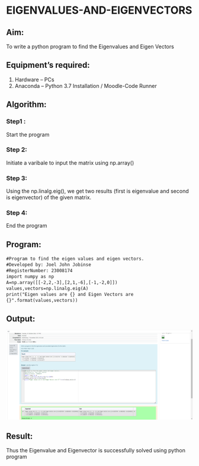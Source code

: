 # EIGENVALUES-AND-EIGENVECTORS
## Aim:
To write a python program to find the Eigenvalues and Eigen Vectors
## Equipment’s required:
1. 	Hardware – PCs
2. 	Anaconda – Python 3.7 Installation / Moodle-Code Runner
## Algorithm:
### Step1 :
Start the program
### Step 2: 
Initiate a varibale to input the matrix using np.array()
### Step 3: 
Using the np.linalg.eig(),  we get two results (first is eigenvalue and second is eigenvector) of the given matrix.
### Step 4: 
End the program

## Program:
```
#Program to find the eigen values and eigen vectors.
#Developed by: Joel John Jobinse
#RegisterNumber: 23008174
import numpy as np
A=np.array([[-2,2,-3],[2,1,-6],[-1,-2,0]])
values,vectors=np.linalg.eig(A)
print("Eigen values are {} and Eigen Vectors are {}".format(values,vectors))
```

## Output:
![Output](/output.png)

## Result:
Thus the Eigenvalue and Eigenvector is successfully solved using python program
